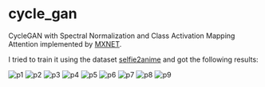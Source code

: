 # cycle_gan

CycleGAN with Spectral Normalization and Class Activation Mapping Attention implemented by [MXNET](https://mxnet.incubator.apache.org/).

I tried to train it using the dataset [selfie2anime](https://www.kaggle.com/arnaud58/selfie2anime) and got the following results:

![p1](/docs/w1.jpg)
![p2](/docs/w2.jpg)
![p3](/docs/w3.jpg)
![p4](/docs/w4.jpg)
![p5](/docs/w5.jpg)
![p6](/docs/w6.jpg)
![p7](/docs/w7.jpg)
![p8](/docs/w8.jpg)
![p9](/docs/w9.jpg)
